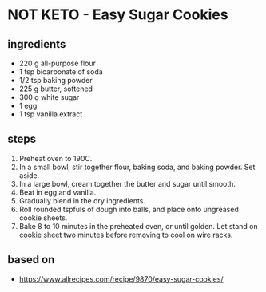 # NOT KETO - Easy Sugar Cookies

## ingredients

- 220 g all-purpose flour
- 1 tsp bicarbonate of soda
- 1/2 tsp baking powder
- 225 g butter, softened
- 300 g white sugar
- 1 egg
- 1 tsp vanilla extract

## steps

1. Preheat oven to 190C.
2. In a small bowl, stir together flour, baking soda, and baking powder. Set aside.
3. In a large bowl, cream together the butter and sugar until smooth.
4. Beat in egg and vanilla.
5. Gradually blend in the dry ingredients.
6. Roll rounded tspfuls of dough into balls, and place onto ungreased cookie sheets.
7. Bake 8 to 10 minutes in the preheated oven, or until golden. Let stand on cookie sheet two minutes before removing to cool on wire racks.

## based on

- https://www.allrecipes.com/recipe/9870/easy-sugar-cookies/
